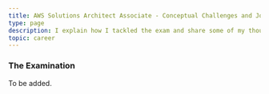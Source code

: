 ```yaml
---
title: AWS Solutions Architect Associate - Conceptual Challenges and Journey
type: page
description: I explain how I tackled the exam and share some of my thoughts.
topic: career
---
```


### The Examination

To be added.
